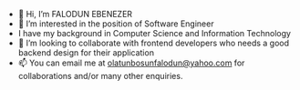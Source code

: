 - 👋 Hi, I’m FALODUN EBENEZER
- 👀 I’m interested in the position of Software Engineer
- I have my background in Computer Science and Information Technology
- 💞️ I’m looking to collaborate with frontend developers who needs a good backend design for their application
- 📫 You can email me at olatunbosunfalodun@yahoo.com for collaborations and/or many other enquiries.

<!---
bornbylove/bornbylove is a ✨ special ✨ repository because its `README.md` (this file) appears on your GitHub profile.
You can click the Preview link to take a look at your changes.
--->
